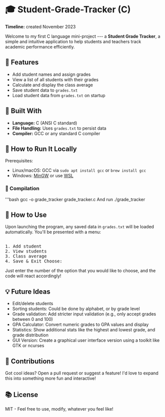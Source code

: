 # 🎓 Student-Grade-Tracker (C)
**Timeline:** created November 2023

Welcome to my first C language mini-project --- a **Student Grade Tracker**, a simple and intuitive application to help students and teachers track academic performance efficiently. 

## 🚀 Features
- Add student names and assign grades
- View a list of all students with their grades
- Calculate and display the class average
- Save student data to `grades.txt`
- Load student data from `grades.txt` on startup

## 🔨 Built With
- **Language:** C (ANSI C standard)
- **File Handling:** Uses `grades.txt` to persist data
- **Compiler:** GCC or any standard C compiler

## 🧪 How to Run It Locally
Prerequisites:
- Linux/macOS: GCC via `sudo apt install gcc` or `brew install gcc`
- Windows: [MinGW](https://www.mingw-w64.org/) or use [WSL](https://learn.microsoft.com/en-us/windows/wsl/)

### 🧰 Compilation
'''bash
gcc -o grade_tracker grade_tracker.c
And run
./grade_tracker

## 🚀 How to Use
Upon launching the program, any saved data in `grades.txt` will be loaded automatically. You'll be presented with a menu:
<pre> 
1. Add student
2. View students
3. Class average
4. Save & Exit Choose:
</pre>
Just enter the number of the option that you would like to choose, and the code will react accordingly!

## 💡 Future Ideas
- Edit/delete students
- Sorting students: Could be done by alphabet, or by grade level
- Grade validation: Add stricter input validation (e.g., only accept grades between 0 and 100)
- GPA Calculator: Convert numeric grades to GPA values and display
- Statistics: Show additional stats like the highest and lowest grade, and grade distribution
- GUI Version: Create a graphical user interface version using a toolkit like GTK or ncurses

## 🤝 Contributions
Got cool ideas? Open a pull request or suggest a feature! I'd love to expand this into something more fun and interactive!

## 📚 License
MIT - Feel free to use, modify, whatever you feel like!

